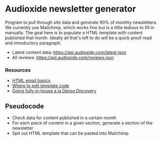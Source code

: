 # Audioxide newsletter generator

Program to pull through site data and generate 90% of monthly newsletters. We currently use Mailchimp, which works fine but is a little tedious to fill in manually. The goal here is to populate a HTML template with content published that month. Ideally all that's left to do will be a quick proof read and introductory paragraph.

- Latest content data: https://api.audioxide.com/latest.json
- All reviews: https://api.audioxide.com/reviews.json

### Resources

- [HTML email basics](https://templates.mailchimp.com/getting-started/html-email-basics/)
- [Where to edit template code](https://mailchimp.com/help/where-to-edit-template-code/)
- [Going fully in-house a la Dense Discovery](https://www.densediscovery.com/notes/behind-the-scenes/)

## Pseudocode

- Check data for content published in a certain month
- For each piece of content in a given section, generate a section of the newsletter
- Spit out HTML template that can be pasted into Mailchimp
